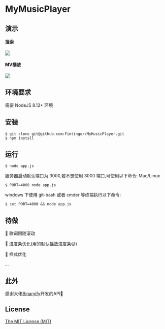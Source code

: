 # MyMusicPlayer

## 演示

#### 搜索

![](https://gitee.com/fintinger/figure-bed/raw/master//images/20210601163908.gif)

#### MV播放

![](https://gitee.com/fintinger/figure-bed/raw/master//images/20210601163943.gif)



## 环境要求

需要 NodeJS 8.12+ 环境

## 安装

```shell
$ git clone git@github.com:Fintinger/MyMusicPlayer.git
$ npm install
```

## 运行

```shell
$ node app.js
```

服务器启动默认端口为 3000,若不想使用 3000 端口,可使用以下命令: Mac/Linux

```shell
$ PORT=4000 node app.js
```

windows 下使用 git-bash 或者 cmder 等终端执行以下命令:

```shell
$ set PORT=4000 && node app.js
```

## 待做

🔘 歌词跟随滚动

🔘 进度条优化(用的默认播放进度条😥)

🔘 样式优化

...

## 此外

感谢大佬[Binaryify](https://github.com/Binaryify/NeteaseCloudMusicApi)开发的API🤝

## License

[The MIT License (MIT)](https://github.com/Binaryify/NeteaseCloudMusicApi/blob/master/LICENSE)